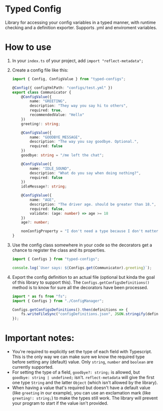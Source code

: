 # Typed Config

Library for accessing your config variables in a typed manner, with runtime checking and a definition exporter. Supports .yml and enviroment variables.

# How to use

1. In your `index.ts` of your project, add `import "reflect-metadata";`
1. Create a config file like this:

    ```typescript
    import { Config, ConfigValue } from "typed-configs";

    @Config({ configYmlPath: "configs/test.yml" })
    export class Communicator {
        @ConfigValue({
            name: "GREETING",
            description: "They way you say hi to others",
            required: true,
            recommendedValue: "Hello"
        })
        greeting!: string;

        @ConfigValue({
            name: "GOODBYE_MESSAGE",
            description: "The way you say goodbye. Optional.",
            required: false
        })
        goodbye: string = "/me left the chat";

        @ConfigValue({
            name: "IDLE_SOUND",
            description: "What do you say when doing nothing?",
            required: false
        })
        idleMessage?: string;

        @ConfigValue({
            name: "AGE",
            description: "The driver age. should be greater than 18.",
            required: false,
            validate: (age: number) => age >= 18
        })
        age?: number;

        nonConfigProperty = "I don't need a type because I don't matter.";
    }
    ```

1. Use the config class somewhere in your code so the decorators get a chance to register the class and its properties.

    ```typescript
    import { Configs } from "typed-configs";

    console.log(`User says: ${Configs.get(Communicator).greeting}`);
    ```

1. Export the config definition to an actual file (optional but kinda the goal of this library to support this). The `Configs.getConfigsDefinitions()` method is to know for sure all the decorators have been processed.

    ```typescript
    import * as fs from "fs";
    import { Configs } from "./ConfigManager";

    Configs.getConfigsDefinitions().then(definitions => {
        fs.writeFileSync("configDefinitions.json", JSON.stringify(definitions));
    });
    ```

# Important notes:

-   You're required to explicitly set the type of each field with Typescript. This is the only way we can make sure we know the required type before setting any (default) value. Only `string`, `number` and `boolean` are currently supported.
-   For setting the type of a field, `goodbye?: string;` is allowed, but `goodbye: string | undefined;` isn't. `reflect-metadata` will give the first one type `String` and the latter `Object` (which isn't allowed by the library).
-   When having a value that's required but doesn't have a default value (like `greeting` in our example), you can use an exclamation mark (like `greeting!: string;`) to make the types still work. The library will prevent your program to start if the value isn't provided.
